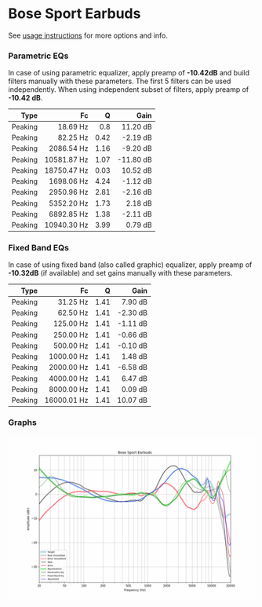 # Bose Sport Earbuds
See [usage instructions](https://github.com/jaakkopasanen/AutoEq#usage) for more options and info.

### Parametric EQs
In case of using parametric equalizer, apply preamp of **-10.42dB** and build filters manually
with these parameters. The first 5 filters can be used independently.
When using independent subset of filters, apply preamp of **-10.42 dB**.

| Type    | Fc          |    Q | Gain      |
|--------:|------------:|-----:|----------:|
| Peaking | 18.69 Hz    | 0.8  | 11.20 dB  |
| Peaking | 82.25 Hz    | 0.42 | -2.19 dB  |
| Peaking | 2086.54 Hz  | 1.16 | -9.20 dB  |
| Peaking | 10581.87 Hz | 1.07 | -11.80 dB |
| Peaking | 18750.47 Hz | 0.03 | 10.52 dB  |
| Peaking | 1698.06 Hz  | 4.24 | -1.12 dB  |
| Peaking | 2950.96 Hz  | 2.81 | -2.16 dB  |
| Peaking | 5352.20 Hz  | 1.73 | 2.18 dB   |
| Peaking | 6892.85 Hz  | 1.38 | -2.11 dB  |
| Peaking | 10940.30 Hz | 3.99 | 0.79 dB   |

### Fixed Band EQs
In case of using fixed band (also called graphic) equalizer, apply preamp of **-10.32dB**
(if available) and set gains manually with these parameters.

| Type    | Fc          |    Q | Gain     |
|--------:|------------:|-----:|---------:|
| Peaking | 31.25 Hz    | 1.41 | 7.90 dB  |
| Peaking | 62.50 Hz    | 1.41 | -2.30 dB |
| Peaking | 125.00 Hz   | 1.41 | -1.11 dB |
| Peaking | 250.00 Hz   | 1.41 | -0.66 dB |
| Peaking | 500.00 Hz   | 1.41 | -0.10 dB |
| Peaking | 1000.00 Hz  | 1.41 | 1.48 dB  |
| Peaking | 2000.00 Hz  | 1.41 | -6.58 dB |
| Peaking | 4000.00 Hz  | 1.41 | 6.47 dB  |
| Peaking | 8000.00 Hz  | 1.41 | 0.09 dB  |
| Peaking | 16000.01 Hz | 1.41 | 10.07 dB |

### Graphs
![](./Bose%20Sport%20Earbuds.png)